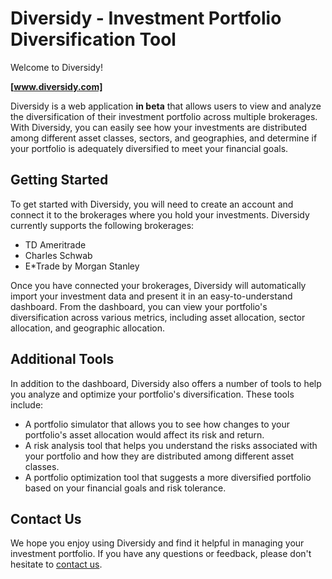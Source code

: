 # Diversidy - Investment Portfolio Diversification Tool

Welcome to Diversidy!

**<u>[www.diversidy.com]</u>**

Diversidy is a web application **in beta** that allows users to view and analyze the diversification of their investment portfolio across multiple brokerages. With Diversidy, you can easily see how your investments are distributed among different asset classes, sectors, and geographies, and determine if your portfolio is adequately diversified to meet your financial goals.

## Getting Started

To get started with Diversidy, you will need to create an account and connect it to the brokerages where you hold your investments. Diversidy currently supports the following brokerages:

- TD Ameritrade
- Charles Schwab
- E*Trade by Morgan Stanley

Once you have connected your brokerages, Diversidy will automatically import your investment data and present it in an easy-to-understand dashboard. From the dashboard, you can view your portfolio's diversification across various metrics, including asset allocation, sector allocation, and geographic allocation.

## Additional Tools

In addition to the dashboard, Diversidy also offers a number of tools to help you analyze and optimize your portfolio's diversification. These tools include:

- A portfolio simulator that allows you to see how changes to your portfolio's asset allocation would affect its risk and return.
- A risk analysis tool that helps you understand the risks associated with your portfolio and how they are distributed among different asset classes.
- A portfolio optimization tool that suggests a more diversified portfolio based on your financial goals and risk tolerance.

## Contact Us

We hope you enjoy using Diversidy and find it helpful in managing your investment portfolio. If you have any questions or feedback, please don't hesitate to [contact us](mailto:info@diversidy.com).
